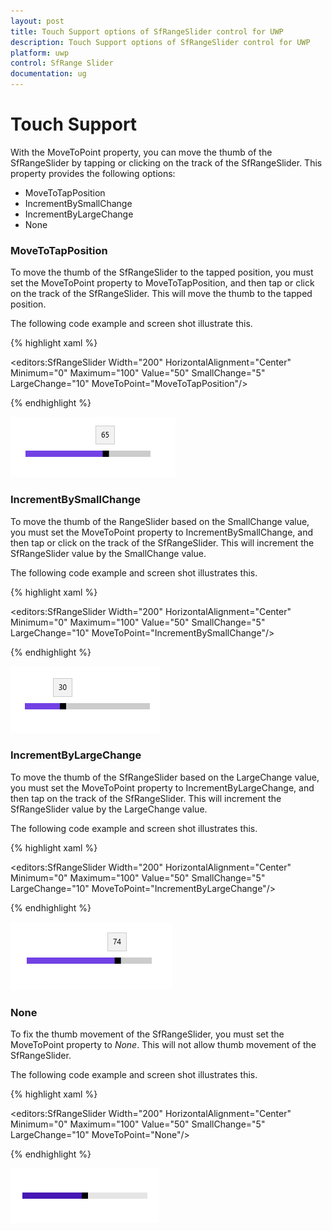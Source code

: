 ```yaml
---
layout: post
title: Touch Support options of SfRangeSlider control for UWP
description: Touch Support options of SfRangeSlider control for UWP
platform: uwp
control: SfRange Slider 
documentation: ug
---
```


# Touch Support

With the MoveToPoint property, you can move the thumb of the SfRangeSlider by tapping or clicking on the track of the SfRangeSlider. This property provides the following options:

* MoveToTapPosition
* IncrementBySmallChange
* IncrementByLargeChange
* None



### MoveToTapPosition

To move the thumb of the SfRangeSlider to the tapped position, you must set the MoveToPoint property to MoveToTapPosition, and then tap or click on the track of the SfRangeSlider. This will move the thumb to the tapped position.

The following code example and screen shot illustrate this.

{% highlight xaml %}

<editors:SfRangeSlider Width="200" HorizontalAlignment="Center" Minimum="0" Maximum="100" Value="50" SmallChange="5" LargeChange="10" MoveToPoint="MoveToTapPosition"/>

{% endhighlight %}

![](Touch-Support_images/Touch-Support_img1.png)

### IncrementBySmallChange

To move the thumb of the RangeSlider based on the SmallChange value, you must set the MoveToPoint property to IncrementBySmallChange, and then tap or click on the track of the SfRangeSlider. This will increment the SfRangeSlider value by the SmallChange value.

The following code example and screen shot illustrates this.

{% highlight xaml %}

<editors:SfRangeSlider Width="200" HorizontalAlignment="Center" Minimum="0" Maximum="100" Value="50" SmallChange="5" LargeChange="10" MoveToPoint="IncrementBySmallChange"/>

{% endhighlight %}

![](Touch-Support_images/Touch-Support_img2.png)

### IncrementByLargeChange

To move the thumb of the SfRangeSlider based on the LargeChange value, you must set the MoveToPoint property to IncrementByLargeChange, and then tap on the track of the SfRangeSlider. This will increment the SfRangeSlider value by the LargeChange value.

The following code example and screen shot illustrates this.

{% highlight xaml %}

<editors:SfRangeSlider Width="200" HorizontalAlignment="Center" Minimum="0" Maximum="100" Value="50" SmallChange="5" LargeChange="10" MoveToPoint="IncrementByLargeChange"/>

{% endhighlight %}

![](Touch-Support_images/Touch-Support_img3.png)

### None

To fix the thumb movement of the SfRangeSlider, you must set the MoveToPoint property to _None_. This will not allow thumb movement of the SfRangeSlider.

The following code example and screen shot illustrates this.

{% highlight xaml %}

<editors:SfRangeSlider Width="200" HorizontalAlignment="Center" Minimum="0" Maximum="100" Value="50" SmallChange="5" LargeChange="10" MoveToPoint="None"/>

{% endhighlight %}

![](Touch-Support_images/Touch-Support_img4.png)





